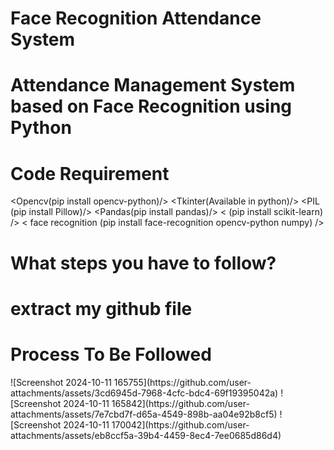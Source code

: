 # Face Recognition Attendance System
# Attendance Management System based on Face Recognition using Python
# Code Requirement
<Opencv(pip install opencv-python)/>
<Tkinter(Available in python)/>
<PIL (pip install Pillow)/>
<Pandas(pip install pandas)/>
< (pip install scikit-learn) />
< face recognition (pip install face-recognition opencv-python numpy) />
# What steps you have to follow?
# extract my github file
# Process To Be Followed 
<To Set Up The Project After Downloading/>
<Register the Face by running AddFaces.py/>
<it will ask your name:/>
![Screenshot 2024-10-11 165755](https://github.com/user-attachments/assets/3cd6945d-7968-4cfc-bdc4-69f19395042a)
<it Will Take 100 Photos the registration will be done/>
![Screenshot 2024-10-11 165842](https://github.com/user-attachments/assets/7e7cbd7f-d65a-4549-898b-aa04e92b8cf5)
<this is how frame will open/>
<run test file for marking attendance/>
<click "o" for marking attendance and click "q" for exit />
![Screenshot 2024-10-11 170042](https://github.com/user-attachments/assets/eb8ccf5a-39b4-4459-8ec4-7ee0685d86d4)


